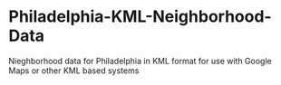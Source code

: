 Philadelphia-KML-Neighborhood-Data
==================================

Nieghborhood data for Philadelphia in KML format for use with Google Maps or other KML based systems